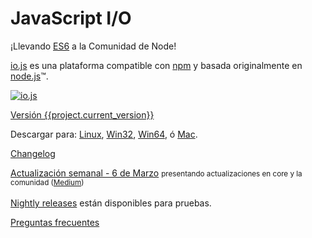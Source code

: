 # JavaScript I/O

¡Llevando [ES6](es6.html) a la Comunidad de Node!

[io.js](https://github.com/nodejs/io.js) es una plataforma compatible con [npm](https://www.npmjs.com/) y basada originalmente en [node.js](https://nodejs.org/)&#8482;.

[![io.js](../images/1.0.0.png)](https://iojs.org/dist/v{{project.current_version}}/)

[Versión {{project.current_version}}](https://iojs.org/dist/v{{project.current_version}}/)

Descargar para:
[Linux](https://iojs.org/dist/v{{project.current_version}}/iojs-v{{project.current_version}}-linux-x64.tar.xz),
[Win32](https://iojs.org/dist/v{{project.current_version}}/iojs-v{{project.current_version}}-x86.msi), [Win64](https://iojs.org/dist/v{{project.current_version}}/iojs-v{{project.current_version}}-x64.msi),
ó
[Mac](https://iojs.org/dist/v{{project.current_version}}/iojs-v{{project.current_version}}.pkg).


[Changelog](https://github.com/nodejs/io.js/blob/v1.x/CHANGELOG.md)

[Actualización semanal - 6 de Marzo][1] <small>presentando actualizaciones en core y la comunidad ([Medium][1])</small>
<br><br> [Nightly releases](https://iojs.org/download/nightly/) están disponibles para pruebas.

[Preguntas frecuentes](faq.html)

[1]: https://medium.com/@iojs_es/io-js-semana-del-6-de-marzo-82739753062e
